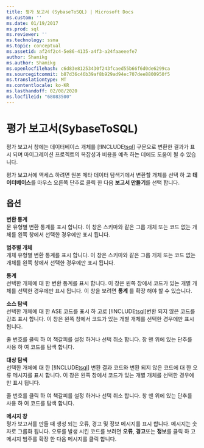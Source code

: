 ```yaml
---
title: 평가 보고서 (SybaseToSQL) | Microsoft Docs
ms.custom: ''
ms.date: 01/19/2017
ms.prod: sql
ms.reviewer: ''
ms.technology: ssma
ms.topic: conceptual
ms.assetid: af24f2c4-5e86-4135-a4f3-a24faaeeefe7
author: Shamikg
ms.author: Shamikg
ms.openlocfilehash: c6d83e81253430f243fcaed55b66f6d0de6299ca
ms.sourcegitcommit: b87d36c46b39af8b929ad94ec707dee8800950f5
ms.translationtype: MT
ms.contentlocale: ko-KR
ms.lasthandoff: 02/08/2020
ms.locfileid: "68083500"
---
```

# <a name="assessment-report-sybasetosql"></a>평가 보고서(SybaseToSQL)
평가 보고서 창에는 데이터베이스 개체를 [!INCLUDE[tsql](../../includes/tsql-md.md)] 구문으로 변환한 결과가 표시 되며 마이그레이션 프로젝트의 복잡성과 비용을 예측 하는 데에도 도움이 될 수 있습니다.  
  
평가 보고서에 액세스 하려면 원본 메타 데이터 탐색기에서 변환할 개체를 선택 하 고 **데이터베이스**를 마우스 오른쪽 단추로 클릭 한 다음 **보고서 만들기**를 선택 합니다.  
  
## <a name="options"></a>옵션  
**변환 통계**  
문 유형별 변환 통계를 표시 합니다. 이 창은 스키마와 같은 그룹 개체 또는 코드 없는 개체를 왼쪽 창에서 선택한 경우에만 표시 됩니다.  
  
**범주별 개체**  
개체 유형별 변환 통계를 표시 합니다. 이 창은 스키마와 같은 그룹 개체 또는 코드 없는 개체를 왼쪽 창에서 선택한 경우에만 표시 됩니다.  
  
**통계**  
선택한 개체에 대 한 변환 통계를 표시 합니다. 이 창은 왼쪽 창에서 코드가 있는 개별 개체를 선택한 경우에만 표시 됩니다. 이 창을 보려면 **통계** 를 확장 해야 할 수 있습니다.  
  
**소스 탐색**  
선택한 개체에 대 한 ASE 코드를 표시 하 고로 [!INCLUDE[tsql](../../includes/tsql-md.md)]변환 되지 않은 코드를 강조 표시 합니다. 이 창은 왼쪽 창에서 코드가 있는 개별 개체를 선택한 경우에만 표시 됩니다.  
  
줄 번호를 클릭 하 여 책갈피를 설정 하거나 선택 취소 합니다. 창 맨 위에 있는 단추를 사용 하 여 코드를 탐색 합니다.  
  
**대상 탐색**  
선택한 개체에 대 한 [!INCLUDE[tsql](../../includes/tsql-md.md)] 변환 결과 코드와 변환 되지 않은 코드에 대 한 오류 메시지를 표시 합니다. 이 창은 왼쪽 창에서 코드가 있는 개별 개체를 선택한 경우에만 표시 됩니다.  
  
줄 번호를 클릭 하 여 책갈피를 설정 하거나 선택 취소 합니다. 창 맨 위에 있는 단추를 사용 하 여 코드를 탐색 합니다.  
  
**메시지 창**  
평가 보고서를 만들 때 생성 되는 오류, 경고 및 정보 메시지를 표시 합니다. 메시지는 숫자로 그룹화 됩니다. 오류를 발생 시킨 코드를 보려면 **오류**, **경고**또는 **정보**를 클릭 하 고 메시지 범주를 확장 한 다음 메시지를 클릭 합니다.  
  
